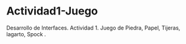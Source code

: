 # Actividad1-Juego
Desarrollo de Interfaces. Actividad 1. Juego de Piedra, Papel, Tijeras, lagarto, Spock . 
